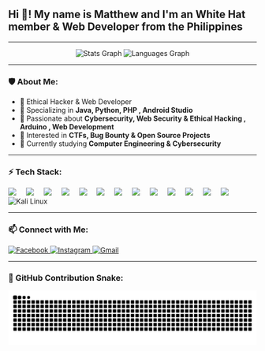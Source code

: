 <h2 align="left">Hi 👋! My name is Matthew and I'm an White Hat member & Web Developer from the Philippines</h2>

---

<div align="center">
  <img src="https://github-readme-stats.vercel.app/api?username=jeanmatthew22&hide_title=false&hide_rank=false&show_icons=true&include_all_commits=true&count_private=true&disable_animations=false&theme=dracula&locale=en&hide_border=false" height="150" alt="Stats Graph" />
  <img src="https://github-readme-stats.vercel.app/api/top-langs?username=jeanmatthew22&locale=en&hide_title=false&layout=compact&card_width=320&langs_count=5&theme=dracula&hide_border=false" height="150" alt="Languages Graph" />
</div>

---

### 🛡️ About Me:
- 🔹 Ethical Hacker & Web Developer
- 🔹 Specializing in **Java, Python, PHP , Android Studio**
- 🔹 Passionate about **Cybersecurity, Web Security & Ethical Hacking , Arduino , Web Development**
- 🔹 Interested in **CTFs, Bug Bounty & Open Source Projects**
- 🔹 Currently studying **Computer Engineering & Cybersecurity**

---
### ⚡ Tech Stack:
<div align="left">
  <img src="https://cdn.jsdelivr.net/gh/devicons/devicon/icons/java/java-original.svg" height="30" />
  <img width="12" />
  <img src="https://cdn.jsdelivr.net/gh/devicons/devicon/icons/python/python-original.svg" height="30" />
  <img width="12" />
  <img src="https://cdn.jsdelivr.net/gh/devicons/devicon/icons/php/php-original.svg" height="30" />
  <img width="12" />
  <img src="https://cdn.jsdelivr.net/gh/devicons/devicon/icons/csharp/csharp-original.svg" height="30" />
  <img width="12" />
  <img src="https://cdn.jsdelivr.net/gh/devicons/devicon/icons/html5/html5-original.svg" height="30" />
  <img width="12" />
  <img src="https://cdn.jsdelivr.net/gh/devicons/devicon/icons/css3/css3-original.svg" height="30" />
  <img width="12" />
  <img src="https://cdn.jsdelivr.net/gh/devicons/devicon/icons/javascript/javascript-original.svg" height="30" />
  <img width="12" />
  <img src="https://cdn.jsdelivr.net/gh/devicons/devicon/icons/react/react-original.svg" height="30" />
  <img width="12" />
  <img src="https://cdn.jsdelivr.net/gh/devicons/devicon/icons/vuejs/vuejs-original.svg" height="30" />
  <img width="12" />
  <img src="https://cdn.jsdelivr.net/gh/devicons/devicon/icons/androidstudio/androidstudio-original.svg" height="30" />
  <img width="12" />
  <img src="https://cdn.jsdelivr.net/gh/devicons/devicon/icons/mongodb/mongodb-original.svg" height="30" />
  <img width="12" />
  <img src="https://cdn.jsdelivr.net/gh/devicons/devicon/icons/firebase/firebase-plain.svg" height="30" />
  <img width="12" />
  <img src="https://cdn.jsdelivr.net/gh/devicons/devicon/icons/docker/docker-original.svg" height="30" />
  <img width="12" />
  <img src="https://upload.wikimedia.org/wikipedia/commons/2/2b/Kali-dragon-icon.svg" height="30" alt="Kali Linux" />
</div>

---
### 📫 Connect with Me:
<div align="left">
  <a href="https://www.facebook.com/matt.labsyuu" target="_blank">
    <img src="https://img.shields.io/static/v1?message=Facebook&logo=facebook&label=&color=1877F2&logoColor=white&labelColor=&style=for-the-badge" height="35" alt="Facebook" />
  </a>
  <a href="https://www.instagram.com/wais_j3an/" target="_blank">
    <img src="https://img.shields.io/static/v1?message=Instagram&logo=instagram&label=&color=E4405F&logoColor=white&labelColor=&style=for-the-badge" height="35" alt="Instagram" />
  </a>
  <a href="mailto:17matthewevangelista@gmail.com" target="_blank">
    <img src="https://img.shields.io/static/v1?message=Gmail&logo=gmail&label=&color=D14836&logoColor=white&labelColor=&style=for-the-badge" height="35" alt="Gmail" />
  </a>
</div>

---

### 🐍 GitHub Contribution Snake:
<p align="center">
  <img src="https://raw.githubusercontent.com/jeanmatthew22/jeanmatthew22/output/snake.svg" alt="Snake animation" />
</p>
